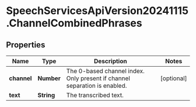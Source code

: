 # SpeechServicesApiVersion20241115.ChannelCombinedPhrases

## Properties
Name | Type | Description | Notes
------------ | ------------- | ------------- | -------------
**channel** | **Number** | The 0-based channel index. Only present if channel separation is enabled. | [optional] 
**text** | **String** | The transcribed text. | 


